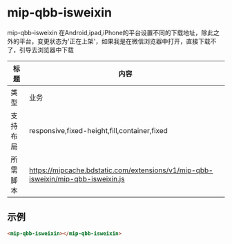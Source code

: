 # mip-qbb-isweixin

mip-qbb-isweixin 在Android,ipad,iPhone的平台设置不同的下载地址，除此之外的平台，变更状态为'正在上架'，如果我是在微信浏览器中打开，直接下载不了，引导去浏览器中下载

标题|内容
----|----
类型|业务
支持布局|responsive,fixed-height,fill,container,fixed
所需脚本|https://mipcache.bdstatic.com/extensions/v1/mip-qbb-isweixin/mip-qbb-isweixin.js

## 示例
```html
<mip-qbb-isweixin></mip-qbb-isweixin>
```

